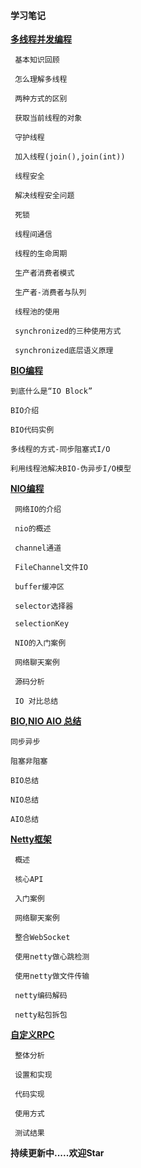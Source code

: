 #### 学习笔记

**[多线程并发编程](https://github.com/haoxiaoyong1014/recording/blob/master/md/thread.md)**

     基本知识回顾
    
     怎么理解多线程
    
     两种方式的区别
    
     获取当前线程的对象
    
     守护线程
    
     加入线程(join(),join(int))
    
     线程安全
    
     解决线程安全问题
    
     死锁
    
     线程间通信
    
     线程的生命周期
    
     生产者消费者模式
    
     生产者-消费者与队列
    
     线程池的使用
     
     synchronized的三种使用方式
     
     synchronized底层语义原理
     
    
**[BIO编程](https://github.com/haoxiaoyong1014/recording/blob/master/md/bio.md)** 

    到底什么是“IO Block”
    
    BIO介绍
    
    BIO代码实例
    
    多线程的方式-同步阻塞式I/O
    
    利用线程池解决BIO-伪异步I/O模型

**[NIO编程](https://github.com/haoxiaoyong1014/recording/blob/master/md/nio.md)**    

     网络IO的介绍
    
     nio的概述
    
     channel通道
    
     FileChannel文件IO
    
     buffer缓冲区
    
     selector选择器
    
     selectionKey
    
     NIO的入门案例
    
     网络聊天案例
    
     源码分析 
     
     IO 对比总结  
     
 **[BIO,NIO AIO 总结](https://github.com/haoxiaoyong1014/recording/blob/master/md/sumup.md)**   
 
    同步异步
    
    阻塞非阻塞
    
    BIO总结
    
    NIO总结
    
    AIO总结
      
    
**[Netty框架](https://github.com/haoxiaoyong1014/recording/blob/master/md/netty.md)**   

     概述
    
     核心API
    
     入门案例
    
     网络聊天案例
    
     整合WebSocket
     
     使用netty做心跳检测
     
     使用netty做文件传输
     
     netty编码解码
     
     netty粘包拆包
    
**[自定义RPC](https://github.com/haoxiaoyong1014/recording/blob/master/md/rpc.md)**   

     整体分析
    
     设置和实现
     
     代码实现
     
     使用方式
     
     测试结果


**持续更新中.....欢迎Star**